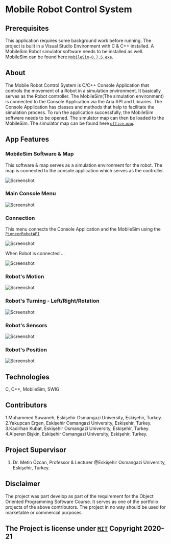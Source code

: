 # Mobile Robot Control System

## Prerequisites 

This application requires some background work before running. The project is built in a Visual Studio Environment 
with C & C++ installed. A MobileSim Robot simulator software needs to be installed as well. 
MobileSim can be found here [`MobileSim-0.7.5.exe`](Map/MobileSim-0.7.5.exe). 

## About

The Mobile Robot Control System is C/C++ Console Application that controls the movement of a Robot in a simulation environment. It 
basically serves as the Robot controller. The MobileSim(The simulation environment) is connected to the Console Application via the Aria 
API and Libraries. The Console Application has classes and methods that help to facilitate the simulation process.
To run the application successfully, the MobileSim software needs to be opened. The simulator map can then be loaded to the MobileSim.
The simulator map can be found here [`office.map`](Map/office.map). 

## App Features 

### MobileSim Software & Map

This software & map serves as a simulation environment for the robot. 
The map is connected to the console application which serves as the controller.

![Screenshot](Screenshots/map.png)

### Main Console Menu 

![Screenshot](Screenshots/main.png)

### Connection

This menu connects the Console Application and the MobileSim using the [`PioneerRobotAPI`](API/PioneerRobotAPI.h) 

![Screenshot](Screenshots/connectionMenu.png)

When Robot is connected ...

![Screenshot](Screenshots/connection.png)

### Robot's Motion 

![Screenshot](Screenshots/move.png) 

### Robot's Turning - Left/Right/Rotation

![Screenshot](Screenshots/turn.png) 

### Robot's Sensors 

![Screenshot](Screenshots/sensors.png) 

### Robot's Position

![Screenshot](Screenshots/position.png) 

## Technologies

C, C++, MobileSim, SWIG 

## Contributors 

1.Muhammed Suwaneh, Eskişehir Osmangazi University, Eskişehir, Turkey.
2.Yakupcan Ergen, Eskişehir Osmangazi University, Eskişehir, Turkey.
3.Kadirhan Kubat, Eskişehir Osmangazi University, Eskişehir, Turkey.
4.Alperen Bişkin, Eskişehir Osmangazi University, Eskişehir, Turkey.


## Project Supervisor 

1. Dr. Metin Özcan, Professor & Lecturer @Eskişehir Osmangazi University, Eskişehir, Turkey.

## Disclaimer 

The project was part develop as part of the requirement for the Object Oriented Programming Software Course.
It serves as one of the portfolio projects of the above contributors. The project in no way should be used 
for marketable or commercial purposes. 

## The Project is license under [`MIT`](LICENSE) Copyright 2020-21


